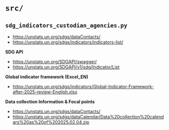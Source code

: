 # `src/`

## `sdg_indicators_custodian_agencies.py`

- https://unstats.un.org/sdgs/dataContacts/
- https://unstats.un.org/sdgs/indicators/indicators-list/

**SDG API**
- https://unstats.un.org/SDGAPI/swagger/
- https://unstats.un.org/SDGAPI/v1/sdg/Indicator/List

**Global indicator framework (Excel_EN)**
- https://unstats.un.org/sdgs/indicators/Global-Indicator-Framework-after-2025-review-English.xlsx

**Data collection Information & Focal points**
- https://unstats.un.org/sdgs/dataContacts/
- https://unstats.un.org/sdgs/dataCalendar/Data%20collection%20calendars%20as%20of%202025.02.04.zip